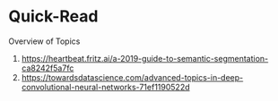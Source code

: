 # Quick-Read
Overview of Topics

1. https://heartbeat.fritz.ai/a-2019-guide-to-semantic-segmentation-ca8242f5a7fc
2. https://towardsdatascience.com/advanced-topics-in-deep-convolutional-neural-networks-71ef1190522d
